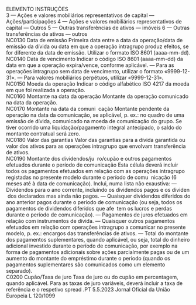  
ELEMENTO  INSTRUÇÕES  
3 — Ações e valores mobiliários representativos de capital — Ações/participações 
4 — Ações e valores mobiliários representativos de capital — Outros 
5 — Outras transferências de ativos — imóveis 
6 — Outras transferências de ativos — outros  
NC0130  Data de emissão  Primeira data entre a data da operação/data de emissão da dívida ou data em que 
a operação intragrupo produz efeitos, se for diferente da data de emissão. 
Utilizar o formato ISO 8601 (aaaa-mm-dd).  
NC0140  Data de vencimento  Indicar o código ISO 8601 (aaaa-mm-dd) da data em que a operação expira/vence, 
conforme aplicável. 
— Para as operações intragrupo sem data de vencimento, utilizar o formato 
«9999-12-31». 
— Para valores mobiliários perpétuos, utilizar «9999-12-31».  
NC0150  Moeda da operação  Indicar o código alfabético ISO 4217 da moeda em que foi realizada a operação.  
NC0160  Montante na data da operação  Montante da operação comunicado na data da operação.  
NC0170  Montante na data da comuni ­
cação  Montante pendente da operação na data da comunicação, se aplicável, p. ex.: no 
quadro de uma emissão de dívida, comunicado na moeda de comunicação do 
grupo. Se tiver ocorrido uma liquidação/pagamento integral antecipado, o saldo 
do montante contratual será zero.  
NC0180  Valor das garantias  Valor das garantias para a dívida garantida ou valor dos ativos para as operações 
intragrupo que envolvam transferência de ativos.  
NC0190  Montante dos dividendos/ju ­
ro/cupão e outros pagamentos 
efetuados durante o período de 
comunicação  Esta célula deverá incluir todos os pagamentos efetuados em relação com as 
operações intragrupo registadas no presente modelo durante o período de comu ­
nicação (6 meses até à data de comunicação). 
Inclui, numa lista não exaustiva: 
— Dividendos para o ano corrente, incluindo os dividendos pagos e os dividen ­
dos declarados mas ainda não pagos. 
— Quaisquer dividendos diferidos do ano anterior pagos durante o período de 
comunicação (ou seja, todos os pagamentos de dividendos diferidos que afe ­
tem os lucros e perdas durante o período de comunicação). 
— Pagamentos de juros efetuados em relação com instrumentos de dívida. 
— Quaisquer outros pagamentos efetuados em relação com operações intragrupo 
a comunicar no presente modelo, p. ex.: encargos das transferências de ativos. 
— Total do montante dos pagamentos suplementares, quando aplicável, ou seja, 
total do dinheiro adicional investido durante o período de comunicação, por 
exemplo na forma de pagamentos adicionais sobre ações parcialmente pagas 
ou de um aumento do montante do empréstimo durante o período (quando 
os pagamentos suplementares são comunicados como um elemento separado).  
C0200  Cupão/Taxa de juro  Taxa de juro ou do cupão em percentagem, quando aplicável. Para as taxas de 
juro variáveis, deverá incluir a taxa de referência e o respetivo  spread .PT  5.5.2023 Jornal Oficial da União Europeia L 120/1099
